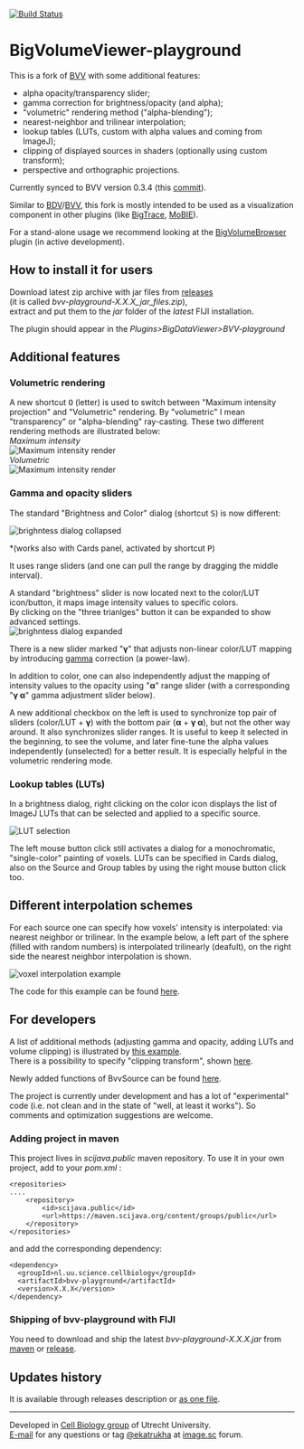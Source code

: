 [![Build Status](https://github.com/UU-cellbiology/bvv-playground/actions/workflows/build.yml/badge.svg)](https://github.com/UU-cellbiology/bvv-playground/actions/workflows/build.yml)  
 
# BigVolumeViewer-playground

This is a fork of [BVV](https://github.com/bigdataviewer/bigvolumeviewer-core) with some additional features:
- alpha opacity/transparency slider;
- gamma correction for brightness/opacity (and alpha);
- "volumetric" rendering method ("alpha-blending");
- nearest-neighbor and trilinear interpolation;
- lookup tables (LUTs, custom with alpha values and coming from ImageJ);
- clipping of displayed sources in shaders (optionally using custom transform);
- perspective and orthographic projections.

Currently synced to BVV version 0.3.4 (this [commit](https://github.com/bigdataviewer/bigvolumeviewer-core/tree/2b8367ef592ede840ecba932deb7ff19b1896d6a)).

Similar to [BDV](https://github.com/bigdataviewer/bigdataviewer-core)/[BVV](https://github.com/bigdataviewer/bigvolumeviewer-core), this fork is mostly intended to be used as a visualization  
component in other plugins (like [BigTrace](https://github.com/ekatrukha/BigTrace), [MoBIE](https://github.com/mobie/mobie-viewer-fiji)).  
 
For a stand-alone usage we recommend looking at the [BigVolumeBrowser](https://github.com/ekatrukha/bigvolumebrowser) plugin (in active development).

## How to install it for users

Download latest zip archive with jar files from <a href="https://github.com/ekatrukha/bvv-playground/releases">releases</a>  
(it is called *bvv-playground-X.X.X_jar_files.zip*),   
extract and put them to the _jar_ folder of the _latest_ FIJI installation.

The plugin should appear in the _Plugins>BigDataViewer>BVV-playground_

## Additional features

### Volumetric rendering
A new shortcut <kbd>O</kbd> (letter) is used to switch between "Maximum intensity projection" and "Volumetric" rendering. By "volumetric" I mean "transparency" or "alpha-blending" ray-casting. These two different rendering methods are illustrated below:  
_Maximum intensity_  
![Maximum intensity render](https://katpyxa.info/software/bvv_playground/bvvPG_maximum_intensity_render.png)  
_Volumetric_  
![Maximum intensity render](https://katpyxa.info/software/bvv_playground/bvvPG_volumetric_render.png)  

### Gamma and opacity sliders
The standard "Brightness and Color" dialog (shortcut <kbd>S</kbd>) is now different:

![brighntess dialog collapsed](https://katpyxa.info/software/bvv_playground/bvvPG_brightness_0.2.0.png)  

*(works also with Cards panel, activated by shortcut <kbd>P</kbd>)

It uses range sliders (and one can pull the range by dragging the middle interval).

A standard "brightness" slider is now located next to the color/LUT icon/button, it maps image intensity values to specific colors.  
By clicking on the "three trianlges" button it can be expanded to show advanced settings.  
![brighntess dialog expanded](https://katpyxa.info/software/bvv_playground/bvvPG_brightness_expanded_0.2.0.png)  

There is a new slider marked "**γ**" that adjusts non-linear color/LUT mapping by introducing [gamma](https://en.wikipedia.org/wiki/Gamma_correction) correction (a power-law).  

In addition to color, one can also independently adjust the mapping of intensity values to the opacity using "**α**" range slider (with a corresponding "**γ α**" gamma adjustment slider below).

A new additional checkbox on the left is used to synchronize top pair of sliders (color/LUT + **γ**) with the bottom pair (**α** + **γ α**), but not the other way around. It also synchronizes slider ranges. It is useful to keep it selected in the beginning, to see the volume, and later fine-tune the alpha values independently (unselected) for a better result. It is especially helpful in the volumetric rendering mode.   

### Lookup tables (LUTs)

In a brightness dialog, right clicking on the color icon displays the list of ImageJ LUTs that can be selected and applied to a specific source.   

![LUT selection](https://katpyxa.info/software/bvv_playground/bvvPG_lut_selection_0.2.0.gif)   

The left mouse button click still activates a dialog for a monochromatic, "single-color" painting of voxels. LUTs can be specified in Cards dialog, also on the Source and Group tables by using the right mouse button click too.   

## Different interpolation schemes

For each source one can specify how voxels' intensity is interpolated: via nearest neighbor or trilinear. In the example below, a left part of the sphere (filled with random numbers) is interpolated trilinearly (deafult), on the right side the nearest neighbor interpolation is shown.  

![voxel interpolation example](https://katpyxa.info/software/bvv_playground/bvvPG_voxel_interpolation.png) 

The code for this example can be found [here](https://github.com/UU-cellbiology/bvv-playground/blob/master/src/test/java/bvv/vistools/examples/PG_Example02.java).

## For developers

A list of additional methods (adjusting gamma and opacity, adding LUTs and volume clipping) is illustrated by [this example](https://github.com/UU-cellbiology/bvv-playground/blob/master/src/test/java/bvv/vistools/examples/PG_Example01.java).  
There is a possibility to specify "clipping transform", shown [here](https://github.com/UU-cellbiology/bvv-playground/blob/master/src/test/java/bvv/vistools/examples/PG_Example03.java).   

Newly added functions of BvvSource can be found [here](https://github.com/UU-cellbiology/bvv-playground/blob/c65494c3c2be4bcd30d1d000ad68ead9d8804a7f/src/main/java/bvvpg/vistools/BvvSource.java#L66). 
   
The project is currently under development and has a lot of "experimental" code (i.e. not clean and in the state of "well, at least it works"). So comments and optimization suggestions are welcome.

### Adding project in maven
This project lives in _scijava.public_ maven repository.
To use it in your own project, add to your _pom.xml_ :
```
<repositories>
....	
	<repository>
		<id>scijava.public</id>
		<url>https://maven.scijava.org/content/groups/public</url>
	</repository>
</repositories>
```
and add the corresponding dependency:

```
<dependency>
  <groupId>nl.uu.science.cellbiology</groupId>
  <artifactId>bvv-playground</artifactId>
  <version>X.X.X</version>
</dependency>
```
### Shipping of bvv-playground with FIJI

You need to download and ship the latest _bvv-playground-X.X.X.jar_ from [maven](https://maven.scijava.org/#nexus-search;quick~bvv-playground) or [release](https://github.com/UU-cellbiology/bvv-playground/releases). 

## Updates history

It is available through releases description or [as one file](https://github.com/UU-cellbiology/bvv-playground/blob/master/updates_history.md).

----------
Developed in <a href='http://cellbiology.science.uu.nl/'>Cell Biology group</a> of Utrecht University.  
<a href="mailto:katpyxa@gmail.com">E-mail</a> for any questions or tag <a href="https://forum.image.sc/u/ekatrukha/summary">@ekatrukha</a> at <a href="https://forum.image.sc/">image.sc</a> forum.

